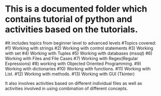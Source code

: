# This is a documented folder which contains tutorial of python and activities based on the tutorials.

#It includes topics from beginner level to advanced levels 
#Topics covered:
#1) Working with strings
#2) Working with control statements
#3) Working with set
#4) Working with Tuples
#5) Working with databases (mssql)
#6) Working with Files and File Cases
#7) Working with Regex(Regular Expressions)
#8) working with Objected Oriented Programming.
#9) Working with dictionaries
#10) Working with functions.
#11) Working with List.
#12) Working with methods.
#13) Working with GUI (Tkinter)

It also involves activities based on different individual files as well as activities involved in using combination of different concepts.


